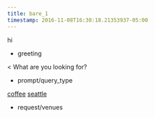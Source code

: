 ```yaml
---
title: bare_1
timestamp: 2016-11-08T16:30:18.21353937-05:00
---
```


hi
* greeting

< What are you looking for?
* prompt/query_type

[coffee](type) [seattle](location/place)
* request/venues
